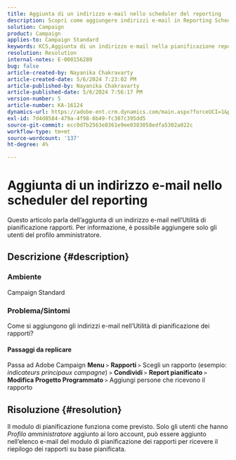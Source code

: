 ```yaml
---
title: Aggiunta di un indirizzo e-mail nello scheduler del reporting
description: Scopri come aggiungere indirizzi e-mail in Reporting Scheduler. È possibile aggiungere solo gli utenti del profilo amministratore.
solution: Campaign
product: Campaign
applies-to: Campaign Standard
keywords: KCS,Aggiunta di un indirizzo e-mail nella pianificazione report
resolution: Resolution
internal-notes: E-000156280
bug: false
article-created-by: Nayanika Chakravarty
article-created-date: 5/6/2024 7:23:02 PM
article-published-by: Nayanika Chakravarty
article-published-date: 5/6/2024 7:56:17 PM
version-number: 5
article-number: KA-16124
dynamics-url: https://adobe-ent.crm.dynamics.com/main.aspx?forceUCI=1&pagetype=entityrecord&etn=knowledgearticle&id=c2c5140b-de0b-ef11-9f8a-6045bd0065b6
exl-id: 7d4d8584-479a-4f98-8b49-fc307c395dd5
source-git-commit: ecc0d7b2563e8361e9ee0383058edfa5302a022c
workflow-type: tm+mt
source-wordcount: '137'
ht-degree: 4%

---
```


# Aggiunta di un indirizzo e-mail nello scheduler del reporting


Questo articolo parla dell’aggiunta di un indirizzo e-mail nell’Utilità di pianificazione rapporti. Per informazione, è possibile aggiungere solo gli utenti del profilo amministratore.

## Descrizione {#description}


### <b>Ambiente </b>

Campaign Standard

### <b>Problema/Sintomi</b>

Come si aggiungono gli indirizzi e-mail nell’Utilità di pianificazione dei rapporti?

#### Passaggi da replicare

Passa ad Adobe Campaign <b>Menu </b>`>`  <b>Rapporti </b>`>`  Scegli un rapporto (esempio: *indicateurs principaux campagne*) `>`  <b>Condividi </b>`>`  <b>Report pianificato </b>`>`  <b>Modifica Progetto Programmato </b>`>`  Aggiungi persone che ricevono il rapporto


## Risoluzione {#resolution}


Il modulo di pianificazione funziona come previsto. Solo gli utenti che hanno *Profilo amministratore* aggiunto ai loro account, può essere aggiunto nell’elenco e-mail del modulo di pianificazione dei rapporti per ricevere il riepilogo dei rapporti su base pianificata.
